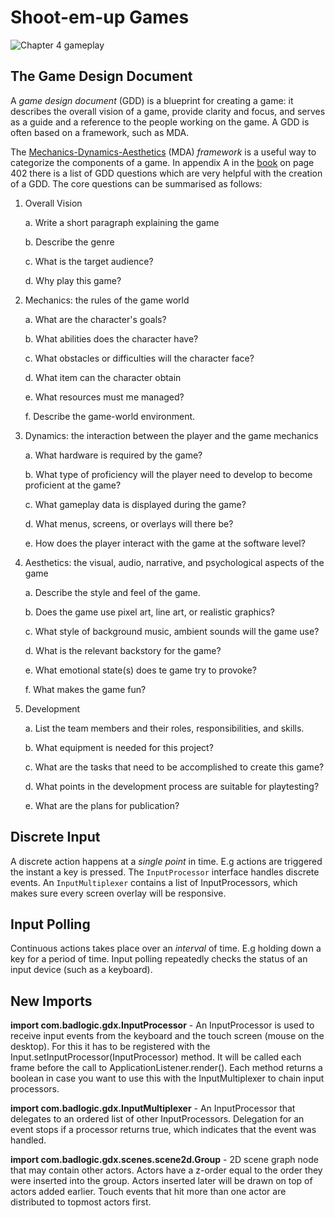 # Shoot-em-up Games

![Chapter 4 gameplay](https://user-images.githubusercontent.com/4059636/57120333-ff63b500-6d70-11e9-84cb-241bb2e39472.PNG)

## The Game Design Document
A _game design document_ (GDD) is a blueprint for creating a game: it describes the overall vision of a game, provide clarity and focus, and serves as a guide and a reference to the people working on the game.
A GDD is often based on a framework, such as MDA.

The [Mechanics-Dynamics-Aesthetics](https://en.wikipedia.org/wiki/MDA_framework) (MDA) _framework_ is a useful way to categorize the components of a game.
In appendix A in the [book](https://www.apress.com/gp/book/9781484233238) on page 402 there is a list of GDD questions which are very helpful with the creation of a GDD.
The core questions can be summarised as follows: 
1. Overall Vision

    a. Write a short paragraph explaining the game
    
    b. Describe the genre
    
    c. What is the target audience?
    
    d. Why play this game?
    
2. Mechanics: the rules of the game world

    a. What are the character's goals?
    
    b. What abilities does the character have?
    
    c. What obstacles or difficulties will the character face?
    
    d. What item can the character obtain
    
    e. What resources must me managed?
    
    f. Describe the game-world environment.  

3. Dynamics: the interaction between the player and the game mechanics

    a. What hardware is required by the game?
    
    b. What type of proficiency will the player need to develop to become proficient at the game?
    
    c. What gameplay data is displayed during the game?
    
    d. What menus, screens, or overlays will there be?
    
    e. How does the player interact with the game at the software level?

4. Aesthetics: the visual, audio, narrative, and psychological aspects of the game

    a. Describe the style and feel of the game.
    
    b. Does the game use pixel art, line art, or realistic graphics?
    
    c. What style of background music, ambient sounds will the game use?
    
    d. What is the relevant backstory for the game?
    
    e. What emotional state(s) does te game try to provoke?
    
    f. What makes the game fun?
        
5. Development

    a. List the team members and their roles, responsibilities, and skills.
    
    b. What equipment is needed for this project?
    
    c. What are the tasks that need to be accomplished to create this game?
    
    d. What points in the development process are suitable for playtesting?
    
    e. What are the plans for publication?    

## Discrete Input
A discrete action happens at a _single point_ in time. E.g actions are triggered the instant a key is pressed.
The ```InputProcessor``` interface handles discrete events.
An ```InputMultiplexer``` contains a list of InputProcessors, which makes sure every screen overlay will be responsive.  

## Input Polling
Continuous actions takes place over an _interval_ of time. E.g holding down a key for a period of time.
Input polling repeatedly checks the status of an input device (such as a keyboard).

## New Imports

**import com.badlogic.gdx.InputProcessor** - An InputProcessor is used to receive input events from the keyboard and the touch screen (mouse on the desktop). For this it has to be registered with the Input.setInputProcessor(InputProcessor) method. It will be called each frame before the call to ApplicationListener.render(). Each method returns a boolean in case you want to use this with the InputMultiplexer to chain input processors.

**import com.badlogic.gdx.InputMultiplexer** - An InputProcessor that delegates to an ordered list of other InputProcessors. Delegation for an event stops if a processor returns true, which indicates that the event was handled.

**import com.badlogic.gdx.scenes.scene2d.Group** - 2D scene graph node that may contain other actors.
Actors have a z-order equal to the order they were inserted into the group. Actors inserted later will be drawn on top of actors added earlier. Touch events that hit more than one actor are distributed to topmost actors first.


